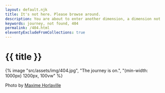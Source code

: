 ```yaml
---
layout: default.njk
title: It's not here. Please browse around.
description: You are about to enter another dimension, a dimension not only of sight and sound but of mind. A journey into a wondrous land of imagination.
keywords: journey, not found, 404
permalink: /404.html
eleventyExcludeFromCollections: true
---
```


<h1>{{ title }}</h1>
<div class="full">
{% image "src/assets/img/404.jpg", "The journey is on.", "(min-width: 1000px) 1200px, 100vw" %}

Photo by [Maxime Horlaville](https://unsplash.com/@mxhpics)

</div>
<script>
document.addEventListener('DOMContentLoaded', function() {
  let event = `404: ${document.referrer}`;
  fathom.trackEvent(event);
});
</script>
